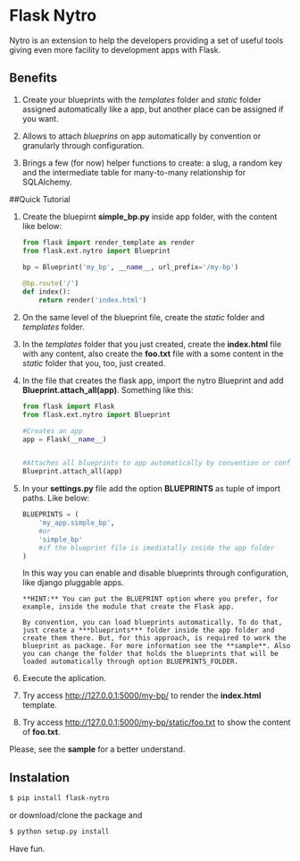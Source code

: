 Flask Nytro
===========

Nytro is an extension to help the developers providing a set of useful tools
giving even more facility to development apps with Flask.

## Benefits

1. Create your blueprints with the *templates* folder and *static* folder assigned automatically like a app, but another place can be assigned if you want.    

2. Allows to attach *blueprins* on app automatically by convention or granularly through configuration.    

3. Brings a few (for now) helper functions to create: a slug, a random key and the intermediate table for many-to-many relationship for SQLAlchemy.

##Quick Tutorial


1. Create the bluepirnt **simple_bp.py** inside app folder, with the content like below:    

      
    ```python
    from flask import render_template as render
    from flask.ext.nytro import Blueprint        
            
    bp = Blueprint('my_bp', __name__, url_prefix='/my-bp')    
    
    @bp.route('/')
    def index():
        return render('index.html')    
    ```
2. On the same level of the blueprint file, create the *static* folder and *templates* folder.

3. In the *templates* folder that you just created, create the **index.html** file with any content, also create the **foo.txt** file with a some content in the *static* folder that you, too, just created. 


4. In the file that creates the flask app, import the nytro Blueprint and add  **Blueprint.attach_all(app)**. Something like this:
    ```python 
    from flask import Flask
    from flask.ext.nytro import Blueprint

    #Creates an app
    app = Flask(__name__)

    
    #Attaches all blueprints to app automatically by convention or configuration
    Blueprint.attach_all(app)    
    ```
    

5. In your **settings.py** file add the option **BLUEPRINTS** as tuple of import paths. Like below:
    ```python
    BLUEPRINTS = (
        'my_app.simple_bp',
        #or
        'simple_bp'
        #if the blueprint file is imediatally inside the app folder
    )
    ```
    In this way you can enable and disable blueprints through configuration, like django pluggable apps.
    
       **HINT:** You can put the BLUEPRINT option where you prefer, for example, inside the module that create the Flask app.
       
       By convention, you can load blueprints automatically. To do that, just create a ***blueprints*** folder inside the app folder and create them there. But, for this approach, is required to work the blueprint as package. For more information see the **sample**. Also you can change the folder that holds the blueprints that will be loaded automatically through option BLUEPRINTS_FOLDER.

6. Execute the aplication. 

7. Try access http://127.0.0.1:5000/my-bp/ to render the **index.html** template.

8. Try access http://127.0.0.1:5000/my-bp/static/foo.txt to show the content of **foo.txt**.


Please, see the **sample** for a better understand.

## Instalation
```bash
$ pip install flask-nytro
```
or download/clone the package and

```bash
$ python setup.py install
```


Have fun.
